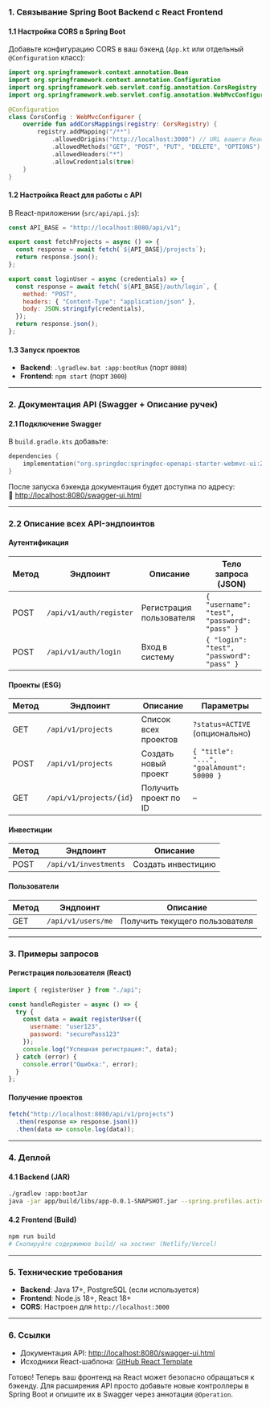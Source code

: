 ### **1. Связывание Spring Boot Backend с React Frontend**

#### **1.1 Настройка CORS в Spring Boot**
Добавьте конфигурацию CORS в ваш бэкенд (`App.kt` или отдельный `@Configuration` класс):

```kotlin
import org.springframework.context.annotation.Bean
import org.springframework.context.annotation.Configuration
import org.springframework.web.servlet.config.annotation.CorsRegistry
import org.springframework.web.servlet.config.annotation.WebMvcConfigurer

@Configuration
class CorsConfig : WebMvcConfigurer {
    override fun addCorsMappings(registry: CorsRegistry) {
        registry.addMapping("/**")
            .allowedOrigins("http://localhost:3000") // URL вашего React-приложения
            .allowedMethods("GET", "POST", "PUT", "DELETE", "OPTIONS")
            .allowedHeaders("*")
            .allowCredentials(true)
    }
}
```

#### **1.2 Настройка React для работы с API**
В React-приложении (`src/api/api.js`):

```javascript
const API_BASE = "http://localhost:8080/api/v1";

export const fetchProjects = async () => {
  const response = await fetch(`${API_BASE}/projects`);
  return response.json();
};

export const loginUser = async (credentials) => {
  const response = await fetch(`${API_BASE}/auth/login`, {
    method: "POST",
    headers: { "Content-Type": "application/json" },
    body: JSON.stringify(credentials),
  });
  return response.json();
};
```

#### **1.3 Запуск проектов**
- **Backend**: `.\gradlew.bat :app:bootRun` (порт `8080`)
- **Frontend**: `npm start` (порт `3000`)

---

### **2. Документация API (Swagger + Описание ручек)**

#### **2.1 Подключение Swagger**
В `build.gradle.kts` добавьте:
```kotlin
dependencies {
    implementation("org.springdoc:springdoc-openapi-starter-webmvc-ui:2.3.0")
}
```

После запуска бэкенда документация будет доступна по адресу:  
🔗 [http://localhost:8080/swagger-ui.html](http://localhost:8080/swagger-ui.html)

---

### **2.2 Описание всех API-эндпоинтов**

#### **Аутентификация**
| Метод | Эндпоинт                | Описание                     | Тело запроса (JSON)                          |
|-------|-------------------------|-----------------------------|---------------------------------------------|
| POST  | `/api/v1/auth/register` | Регистрация пользователя    | `{ "username": "test", "password": "pass" }` |
| POST  | `/api/v1/auth/login`    | Вход в систему              | `{ "login": "test", "password": "pass" }`    |

#### **Проекты (ESG)**
| Метод | Эндпоинт               | Описание                     | Параметры                     |
|-------|------------------------|-----------------------------|-------------------------------|
| GET   | `/api/v1/projects`     | Список всех проектов        | `?status=ACTIVE` (опционально) |
| POST  | `/api/v1/projects`     | Создать новый проект        | `{ "title": "...", "goalAmount": 50000 }` |
| GET   | `/api/v1/projects/{id}`| Получить проект по ID       | –                             |

#### **Инвестиции**
| Метод | Эндпоинт                  | Описание                     |
|-------|---------------------------|-----------------------------|
| POST  | `/api/v1/investments`     | Создать инвестицию          |

#### **Пользователи**
| Метод | Эндпоинт               | Описание                     |
|-------|------------------------|-----------------------------|
| GET   | `/api/v1/users/me`     | Получить текущего пользователя |

---

### **3. Примеры запросов**

#### **Регистрация пользователя (React)**
```javascript
import { registerUser } from "./api";

const handleRegister = async () => {
  try {
    const data = await registerUser({
      username: "user123",
      password: "securePass123"
    });
    console.log("Успешная регистрация:", data);
  } catch (error) {
    console.error("Ошибка:", error);
  }
};
```

#### **Получение проектов**
```javascript
fetch("http://localhost:8080/api/v1/projects")
  .then(response => response.json())
  .then(data => console.log(data));
```

---

### **4. Деплой**

#### **4.1 Backend (JAR)**
```bash
./gradlew :app:bootJar
java -jar app/build/libs/app-0.0.1-SNAPSHOT.jar --spring.profiles.active=prod
```

#### **4.2 Frontend (Build)**
```bash
npm run build
# Скопируйте содержимое build/ на хостинг (Netlify/Vercel)
```

---

### **5. Технические требования**
- **Backend**: Java 17+, PostgreSQL (если используется)
- **Frontend**: Node.js 18+, React 18+
- **CORS**: Настроен для `http://localhost:3000`

---

### **6. Ссылки**
- Документация API: [http://localhost:8080/swagger-ui.html](http://localhost:8080/swagger-ui.html)
- Исходники React-шаблона: [GitHub React Template](https://github.com/vitejs/vite/tree/main/packages/create-vite/template-react)

Готово! Теперь ваш фронтенд на React может безопасно обращаться к бэкенду. Для расширения API просто добавьте новые контроллеры в Spring Boot и опишите их в Swagger через аннотации `@Operation`.
